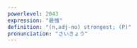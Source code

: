 ```yaml
---
powerlevel: 2043
expression: "最強"
definition: "(n,adj-no) strongest; (P)"
pronunciation: "さいきょう"
---
```

